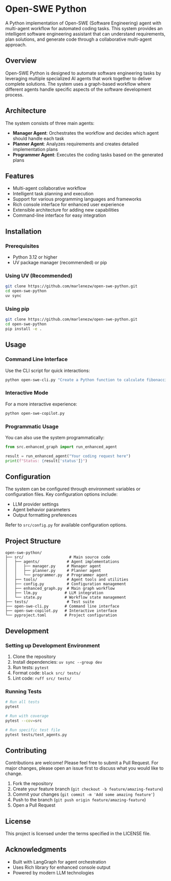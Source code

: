 # Open-SWE Python

A Python implementation of Open-SWE (Software Engineering) agent with multi-agent workflow for automated coding tasks. This system provides an intelligent software engineering assistant that can understand requirements, plan solutions, and generate code through a collaborative multi-agent approach.

## Overview

Open-SWE Python is designed to automate software engineering tasks by leveraging multiple specialized AI agents that work together to deliver complete solutions. The system uses a graph-based workflow where different agents handle specific aspects of the software development process.

## Architecture

The system consists of three main agents:

- **Manager Agent**: Orchestrates the workflow and decides which agent should handle each task
- **Planner Agent**: Analyzes requirements and creates detailed implementation plans
- **Programmer Agent**: Executes the coding tasks based on the generated plans

## Features

- Multi-agent collaborative workflow
- Intelligent task planning and execution
- Support for various programming languages and frameworks
- Rich console interface for enhanced user experience
- Extensible architecture for adding new capabilities
- Command-line interface for easy integration

## Installation

### Prerequisites

- Python 3.12 or higher
- UV package manager (recommended) or pip

### Using UV (Recommended)

```bash
git clone https://github.com/marlenezw/open-swe-python.git
cd open-swe-python
uv sync
```

### Using pip

```bash
git clone https://github.com/marlenezw/open-swe-python.git
cd open-swe-python
pip install -e .
```

## Usage

### Command Line Interface

Use the CLI script for quick interactions:

```bash
python open-swe-cli.py "Create a Python function to calculate fibonacci numbers"
```

### Interactive Mode

For a more interactive experience:

```bash
python open-swe-copilot.py
```

### Programmatic Usage

You can also use the system programmatically:

```python
from src.enhanced_graph import run_enhanced_agent

result = run_enhanced_agent("Your coding request here")
print(f"Status: {result['status']}")
```

## Configuration

The system can be configured through environment variables or configuration files. Key configuration options include:

- LLM provider settings
- Agent behavior parameters
- Output formatting preferences

Refer to `src/config.py` for available configuration options.

## Project Structure

```
open-swe-python/
├── src/                    # Main source code
│   ├── agents/            # Agent implementations
│   │   ├── manager.py     # Manager agent
│   │   ├── planner.py     # Planner agent
│   │   └── programmer.py  # Programmer agent
│   ├── tools/             # Agent tools and utilities
│   ├── config.py          # Configuration management
│   ├── enhanced_graph.py  # Main graph workflow
│   ├── llm.py            # LLM integration
│   └── state.py          # Workflow state management
├── tests/                 # Test suite
├── open-swe-cli.py       # Command line interface
├── open-swe-copilot.py   # Interactive interface
└── pyproject.toml        # Project configuration
```

## Development

### Setting up Development Environment

1. Clone the repository
2. Install dependencies: `uv sync --group dev`
3. Run tests: `pytest`
4. Format code: `black src/ tests/`
5. Lint code: `ruff src/ tests/`

### Running Tests

```bash
# Run all tests
pytest

# Run with coverage
pytest --cov=src

# Run specific test file
pytest tests/test_agents.py
```

## Contributing

Contributions are welcome! Please feel free to submit a Pull Request. For major changes, please open an issue first to discuss what you would like to change.

1. Fork the repository
2. Create your feature branch (`git checkout -b feature/amazing-feature`)
3. Commit your changes (`git commit -m 'Add some amazing feature'`)
4. Push to the branch (`git push origin feature/amazing-feature`)
5. Open a Pull Request

## License

This project is licensed under the terms specified in the LICENSE file.

## Acknowledgments

- Built with LangGraph for agent orchestration
- Uses Rich library for enhanced console output
- Powered by modern LLM technologies